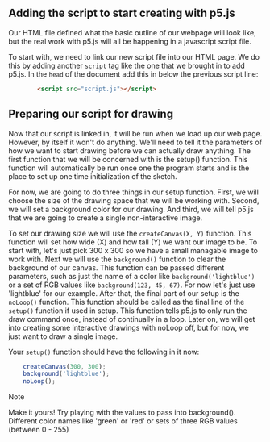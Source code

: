 ## Adding the script to start creating with p5.js

Our HTML file defined what the basic outline of our webpage will look like, but the real work with p5.js will all be happening in a javascript script file.

To start with, we need to link our new script file into our HTML page. We do this by adding another `script` tag like the one that we brought in to add p5.js. In the `head` of the document add this in below the previous script line:

```html
        <script src="script.js"></script>
```

## Preparing our script for drawing

Now that our script is linked in, it will be run when we load up our web page. However, by itself it won't do anything. We'll need to tell it the parameters of how we want to start drawing before we can actually draw anything. The first function that we will be concerned with is the setup() function. This function will automatically be run once one the program starts and is the place to set up one time initialization of the sketch.

For now, we are going to do three things in our setup function. First, we will choose the size of the drawing space that we will be working with. Second, we will set a background color for our drawing. And third, we will tell p5.js that we are going to create a single non-interactive image.

To set our drawing size we will use the `createCanvas(X, Y)` function. This function will set how wide (X) and how tall (Y) we want our image to be. To start with, let's just pick 300 x 300 so we have a small managable image to work with. Next we will use the `background()` function to clear the background of our canvas. This function can be passed different parameters, such as just the name of a color like `background('lightblue')` or a set of RGB values like `background(123, 45, 67)`. For now let's just use 'lightblue' for our example. After that, the final part of our setup is the `noLoop()` function. This function should be called as the final line  of the `setup()` function if used in setup. This function tells p5.js to only run the draw command once, instead of continually in a loop. Later on, we will get into creating some interactive drawings with noLoop off, but for now, we just want to draw a single image.

Your `setup()` function should have the following in it now:

```javascript
    createCanvas(300, 300);
    background('lightblue');
    noLoop();
```

> [!NOTE]
> Make it yours!
> Try playing with the values to pass into background(). Different color names like 'green' or 'red' or sets of three RGB values (between 0 - 255)
